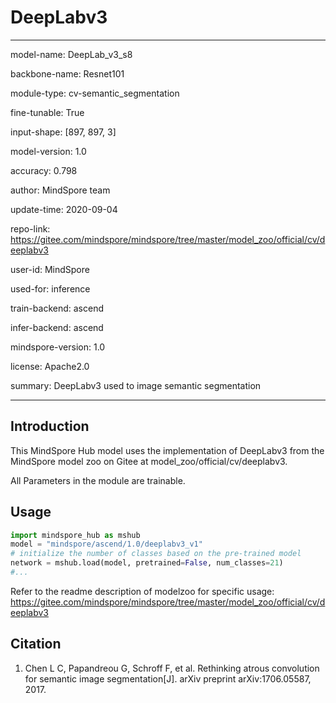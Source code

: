 # DeepLabv3

---

model-name: DeepLab_v3_s8

backbone-name: Resnet101

module-type: cv-semantic_segmentation

fine-tunable: True

input-shape: [897, 897, 3]

model-version: 1.0

accuracy: 0.798

author: MindSpore team

update-time: 2020-09-04

repo-link: <https://gitee.com/mindspore/mindspore/tree/master/model_zoo/official/cv/deeplabv3>

user-id: MindSpore

used-for: inference

train-backend: ascend

infer-backend: ascend

mindspore-version: 1.0

license: Apache2.0

summary: DeepLabv3 used to image semantic segmentation

---

## Introduction

This MindSpore Hub model uses the implementation of DeepLabv3 from the MindSpore model zoo on Gitee at model_zoo/official/cv/deeplabv3.

All Parameters in the module are trainable.

## Usage

```python
import mindspore_hub as mshub
model = "mindspore/ascend/1.0/deeplabv3_v1"
# initialize the number of classes based on the pre-trained model
network = mshub.load(model, pretrained=False, num_classes=21)
#...
```

Refer to the readme description of modelzoo for specific usage: <https://gitee.com/mindspore/mindspore/tree/master/model_zoo/official/cv/deeplabv3>

## Citation

1. Chen L C, Papandreou G, Schroff F, et al. Rethinking atrous convolution for semantic image segmentation[J]. arXiv preprint arXiv:1706.05587, 2017.
